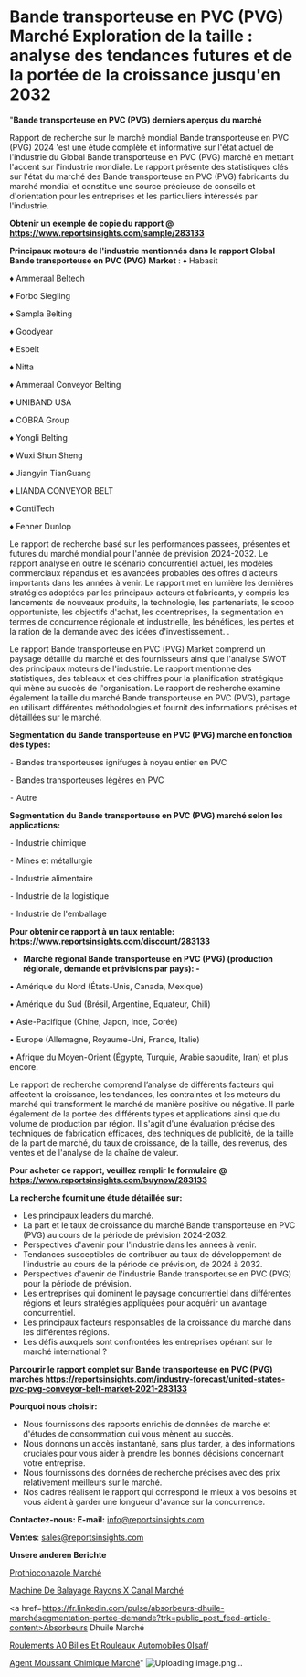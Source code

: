 # Bande transporteuse en PVC (PVG) Marché Exploration de la taille : analyse des tendances futures et de la portée de la croissance jusqu'en 2032

"<strong>Bande transporteuse en PVC (PVG) derniers aperçus du marché</strong>

Rapport de recherche sur le marché mondial Bande transporteuse en PVC (PVG) 2024 'est une étude complète et informative sur l'état actuel de l'industrie du Global Bande transporteuse en PVC (PVG) marché en mettant l'accent sur l'industrie mondiale. Le rapport présente des statistiques clés sur l'état du marché des Bande transporteuse en PVC (PVG) fabricants du marché mondial et constitue une source précieuse de conseils et d'orientation pour les entreprises et les particuliers intéressés par l'industrie.

<strong>Obtenir un exemple de copie du rapport @ <a href=https://www.reportsinsights.com/sample/283133>https://www.reportsinsights.com/sample/283133</a></strong>

<strong>Principaux moteurs de l'industrie mentionnés dans le rapport Global Bande transporteuse en PVC (PVG) Market</strong> :
♦ Habasit

♦ Ammeraal Beltech

♦ Forbo Siegling

♦ Sampla Belting

♦ Goodyear

♦ Esbelt

♦ Nitta

♦ Ammeraal Conveyor Belting

♦ UNIBAND USA

♦ COBRA Group

♦ Yongli Belting

♦ Wuxi Shun Sheng

♦ Jiangyin TianGuang

♦ LIANDA CONVEYOR BELT

♦ ContiTech

♦ Fenner Dunlop

Le rapport de recherche basé sur les performances passées, présentes et futures du marché mondial pour l'année de prévision 2024-2032. Le rapport analyse en outre le scénario concurrentiel actuel, les modèles commerciaux répandus et les avancées probables des offres d'acteurs importants dans les années à venir. Le rapport met en lumière les dernières stratégies adoptées par les principaux acteurs et fabricants, y compris les lancements de nouveaux produits, la technologie, les partenariats, le scoop opportuniste, les objectifs d'achat, les coentreprises, la segmentation en termes de concurrence régionale et industrielle, les bénéfices, les pertes et la ration de la demande avec des idées d'investissement. .

Le rapport Bande transporteuse en PVC (PVG) Market comprend un paysage détaillé du marché et des fournisseurs ainsi que l'analyse SWOT des principaux moteurs de l'industrie. Le rapport mentionne des statistiques, des tableaux et des chiffres pour la planification stratégique qui mène au succès de l'organisation. Le rapport de recherche examine également la taille du marché Bande transporteuse en PVC (PVG), partage en utilisant différentes méthodologies et fournit des informations précises et détaillées sur le marché.

<strong>Segmentation du Bande transporteuse en PVC (PVG) marché en fonction des types:</strong>


⁃ Bandes transporteuses ignifuges à noyau entier en PVC

⁃ Bandes transporteuses légères en PVC

⁃ Autre

<strong>Segmentation du Bande transporteuse en PVC (PVG) marché selon les applications:</strong>


⁃ Industrie chimique

⁃ Mines et métallurgie

⁃ Industrie alimentaire

⁃ Industrie de la logistique

⁃ Industrie de l'emballage

<strong>Pour obtenir ce rapport à un taux rentable: <a href=https://www.reportsinsights.com/discount/283133>https://www.reportsinsights.com/discount/283133</a></strong>
<ul>
  <li><strong>Marché régional Bande transporteuse en PVC (PVG) (production régionale, demande et prévisions par pays): -</strong></li>
</ul>
• Amérique du Nord (États-Unis, Canada, Mexique)

• Amérique du Sud (Brésil, Argentine, Equateur, Chili)

• Asie-Pacifique (Chine, Japon, Inde, Corée)

• Europe (Allemagne, Royaume-Uni, France, Italie)

• Afrique du Moyen-Orient (Égypte, Turquie, Arabie saoudite, Iran) et plus encore.

Le rapport de recherche comprend l’analyse de différents facteurs qui affectent la croissance, les tendances, les contraintes et les moteurs du marché qui transforment le marché de manière positive ou négative. Il parle également de la portée des différents types et applications ainsi que du volume de production par région. Il s'agit d'une évaluation précise des techniques de fabrication efficaces, des techniques de publicité, de la taille de la part de marché, du taux de croissance, de la taille, des revenus, des ventes et de l'analyse de la chaîne de valeur.

<strong>Pour acheter ce rapport, veuillez remplir le formulaire @   <a href=https://www.reportsinsights.com/buynow/283133>https://www.reportsinsights.com/buynow/283133</a></strong>

<strong>La recherche fournit une étude détaillée sur:</strong>
<ul>
  <li>Les principaux leaders du marché.</li>
  <li>La part et le taux de croissance du marché Bande transporteuse en PVC (PVG) au cours de la période de prévision 2024-2032.</li>
  <li>Perspectives d'avenir pour l'industrie dans les années à venir.</li>
  <li>Tendances susceptibles de contribuer au taux de développement de l'industrie au cours de la période de prévision, de 2024 à 2032.</li>
  <li>Perspectives d'avenir de l'industrie Bande transporteuse en PVC (PVG) pour la période de prévision.</li>
  <li>Les entreprises qui dominent le paysage concurrentiel dans différentes régions et leurs stratégies appliquées pour acquérir un avantage concurrentiel.</li>
  <li>Les principaux facteurs responsables de la croissance du marché dans les différentes régions.</li>
  <li>Les défis auxquels sont confrontées les entreprises opérant sur le marché international ?</li>
</ul>

<strong>Parcourir le rapport complet sur Bande transporteuse en PVC (PVG) marchés <a href=https://reportsinsights.com/industry-forecast/united-states-pvc-pvg-conveyor-belt-market-2021-283133>https://reportsinsights.com/industry-forecast/united-states-pvc-pvg-conveyor-belt-market-2021-283133</a></strong>

<strong>Pourquoi nous choisir:</strong>
<ul>
  <li>Nous fournissons des rapports enrichis de données de marché et d'études de consommation qui vous mènent au succès.</li>
  <li>Nous donnons un accès instantané, sans plus tarder, à des informations cruciales pour vous aider à prendre les bonnes décisions concernant votre entreprise.</li>
  <li>Nous fournissons des données de recherche précises avec des prix relativement meilleurs sur le marché.</li>
  <li>Nos cadres réalisent le rapport qui correspond le mieux à vos besoins et vous aident à garder une longueur d'avance sur la concurrence.</li>
</ul>
<strong>Contactez-nous:
</strong><strong>E-mail:</strong> <a href=mailto:info@reportsinsights.com>info@reportsinsights.com</a>

<strong>Ventes</strong>: <a href=mailto:sales@reportsinsights.com>sales@reportsinsights.com</a>

<strong>Unsere anderen Berichte</strong>

<a href=https://www.linkedin.com/pulse/prothioconazole-march%C3%A9-2024-part-de-croissance-my5ne/>Prothioconazole Marché</a>

<a href=https://www.linkedin.com/pulse/machine-de-balayage-rayons-x-canal-marché-analyse-wk6hf/>Machine De Balayage Rayons X Canal Marché</a>

<a href=https://fr.linkedin.com/pulse/absorbeurs-dhuile-marchésegmentation-portée-demande?trk=public_post_feed-article-content>Absorbeurs Dhuile Marché</a>

<a href=https://www.linkedin.com/pulse/roulements-%C3%A0-billes-et-rouleaux-automobiles-0isaf/>Roulements A0 Billes Et Rouleaux Automobiles 0Isaf/</a>

<a href=https://www.linkedin.com/pulse/agent-moussant-chimique-march%C3%A9-rapport-2024-tleoc/>Agent Moussant Chimique Marché</a>"
![Uploading image.png…]()
